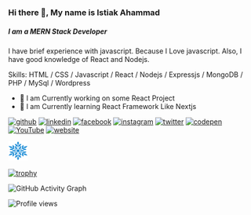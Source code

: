 ### Hi there 👋, My name is Istiak Ahammad
##### I am a MERN Stack Developer
I have brief experience with javascript. Because I Love javascript. Also, I have good knowledge of React and Nodejs.

Skills: HTML / CSS / Javascript / React / Nodejs / Expressjs / MongoDB / PHP / MySql / Wordpress 

- 🔭 I am Currently working on some React Project
- 🌱 I am Currently learning React Framework Like Nextjs

[<img src='https://cdn.jsdelivr.net/npm/simple-icons@3.0.1/icons/github.svg' alt='github' height='30'>](https://github.com/https://github.com/mhistiak3)  [<img src='https://cdn.jsdelivr.net/npm/simple-icons@3.0.1/icons/linkedin.svg' alt='linkedin' height='30'>](https://www.linkedin.com/in/https://www.linkedin.com/in/istiak-ahammad//)  [<img src='https://cdn.jsdelivr.net/npm/simple-icons@3.0.1/icons/facebook.svg' alt='facebook' height='30'>](https://www.facebook.com/https://www.facebook.com/istiakbin.yousuf)  [<img src='https://cdn.jsdelivr.net/npm/simple-icons@3.0.1/icons/instagram.svg' alt='instagram' height='30'>](https://www.instagram.com/https://www.instagram.com/istiakbinyousuf//)  [<img src='https://cdn.jsdelivr.net/npm/simple-icons@3.0.1/icons/twitter.svg' alt='twitter' height='30'>](https://twitter.com/https://twitter.com/Mdistia59400077)  [<img src='https://cdn.jsdelivr.net/npm/simple-icons@3.0.1/icons/codepen.svg' alt='codepen' height='30'>](https://codepen.io/https://codepen.io/mhistiak3)  [<img src='https://cdn.jsdelivr.net/npm/simple-icons@3.0.1/icons/youtube.svg' alt='YouTube' height='30'>](https://www.youtube.com/channel/https://www.youtube.com/channel/UCQKjpGQdywOpwpKVcTfrp8w)  [<img src='https://cdn.jsdelivr.net/npm/simple-icons@3.0.1/icons/icloud.svg' alt='website' height='30'>](https://istiak.ia-coder.com)  

<a href='https://archiveprogram.github.com/'><img src='https://raw.githubusercontent.com/acervenky/animated-github-badges/master/assets/acbadge.gif' width='40' height='40'></a> 

[![trophy](https://github-profile-trophy.vercel.app/?username=https://github.com/mhistiak3)](https://github.com/ryo-ma/github-profile-trophy)

![GitHub Activity Graph](https://activity-graph.herokuapp.com/graph?username=https://github.com/mhistiak3)  

![Profile views](https://gpvc.arturio.dev/https://github.com/mhistiak3)  

